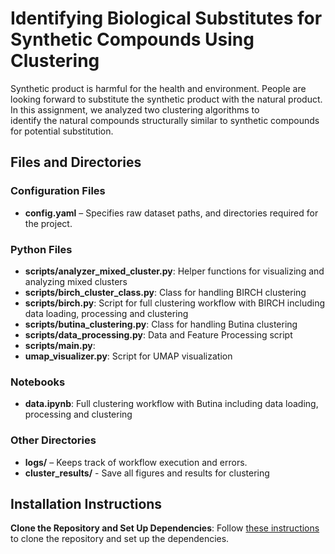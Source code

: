 # Identifying Biological Substitutes for Synthetic Compounds Using Clustering
Synthetic product is harmful for the health and environment. People are looking forward to substitute the synthetic product with the natural product. In this assignment, we analyzed two clustering algorithms to  
identify the natural compounds structurally similar to synthetic compounds for potential substitution.

## Files and Directories

### Configuration Files  
- **config.yaml** – Specifies raw dataset paths, and directories required for the project.  

### Python Files  

- **scripts/analyzer_mixed_cluster.py**: Helper functions for visualizing and analyzing mixed clusters
- **scripts/birch_cluster_class.py**: Class for handling BIRCH clustering
- **scripts/birch.py**: Script for full clustering workflow with BIRCH including data loading, processing and clustering
- **scripts/butina_clustering.py**: Class for handling Butina clustering
- **scripts/data_processing.py**: Data and Feature Processing script
- **scripts/main.py**: 
- **umap_visualizer.py**: Script for UMAP visualization

### Notebooks

- **data.ipynb**: Full clustering workflow with Butina including data loading, processing and clustering

### Other Directories
- **logs/** – Keeps track of workflow execution and errors.
- **cluster_results/** - Save all figures and results for clustering

## Installation Instructions
**Clone the Repository and Set Up Dependencies**: Follow [these instructions](https://github.com/eshita53/Unsupervised-learning/blob/main/README.md#installation) to clone the repository and set up the dependencies.
